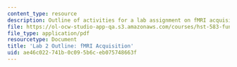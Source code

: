 ```yaml
---
content_type: resource
description: Outline of activities for a lab assignment on fMRI acquisition.
file: https://ol-ocw-studio-app-qa.s3.amazonaws.com/courses/hst-583-functional-magnetic-resonance-imaging-data-acquisition-and-analysis-fall-2008/ae46c022741b0c095b6ceb075748663f_lab2_outline.pdf
file_type: application/pdf
resourcetype: Document
title: 'Lab 2 Outline: fMRI Acquisition'
uid: ae46c022-741b-0c09-5b6c-eb075748663f
---
```

